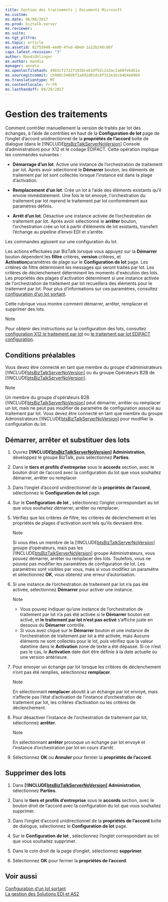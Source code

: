 ```yaml
---
title: Gestion des traitements | Documents Microsoft
ms.custom: 
ms.date: 06/08/2017
ms.prod: biztalk-server
ms.reviewer: 
ms.suite: 
ms.tgt_pltfrm: 
ms.topic: article
ms.assetid: 82755840-4e00-4fed-80e0-1a22b248c0bf
caps.latest.revision: "3"
author: MandiOhlinger
ms.author: mandia
manager: anneta
ms.openlocfilehash: 4903cf2722f1938ceb1df92c2a3ac2a88fe6d61e
ms.sourcegitcommit: cb908c540d8f1a692d01dc8f313e16cb4b4e696d
ms.translationtype: MT
ms.contentlocale: fr-FR
ms.lasthandoff: 09/20/2017
---
```

# <a name="managing-batches"></a>Gestion des traitements
Comment contrôler manuellement la version de traités par lot des échanges, à l’aide de contrôles en haut de la **Configuration de lot** page de l’onglet d’accord unidirectionnel de la **propriétés de l’accord** boîte de dialogue (dans le [!INCLUDE[btsBizTalkServerNoVersion](../includes/btsbiztalkservernoversion-md.md)] Console d’administration) pour X12 et le codage EDIFACT. Cette opération implique les commandes suivantes :  
  
-   **Démarrage d’un lot**. Active une instance de l’orchestration de traitement par lot. Après avoir sélectionné le **Démarrer** bouton, les éléments de traitement par lot sont collectés lorsque l’instance est dans la plage d’activation.  
  
-   **Remplacement d’un lot**. Crée un lot à l’aide des éléments existants qu’il envoie immédiatement. Une fois le lot envoyé, l'orchestration du traitement par lot reprend le traitement par lot conformément aux paramètres définis.  
  
-   **Arrêt d’un lot**. Désactive une instance activée de l’orchestration de traitement par lot. Après avoir sélectionné le **arrêter** bouton, l’orchestration crée un lot à partir d’éléments de lot existants, transfert l’échange au pipeline d’envoi EDI et s’arrête.  
  
 Les commandes agissent sur une configuration du lot.  
  
 Les actions effectuées par BizTalk lorsque vous appuyez sur la **Démarrer** bouton dépendent les **filtre** critères, **version** critères, et **Activation**paramètres de plage sur le **Configuration de lot** page. Les critères de filtre déterminent les messages qui seront traités par lot. Les critères de déclenchement déterminent les moments d'exécution des lots. Les propriétés des plages d'activation déterminent si une instance activée de l'orchestration de traitement par lot recueillera des éléments pour le traitement par lot. Pour plus d’informations sur ces paramètres, consultez [configuration d’un lot sortant](../core/configuring-an-outgoing-batch.md).  

Cette rubrique vous montre comment démarrer, arrêter, remplacer et supprimer des lots.  

> [!NOTE]
>  Pour obtenir des instructions sur la configuration des lots, consultez [configuration X12 le traitement par lot](../core/configuring-batching-x12.md) ou [le traitement par lot EDIFACT configuration](../core/configuring-batching-edifact.md). 
  
## <a name="prerequisites"></a>Conditions préalables  
 Vous devez être connecté en tant que membre du groupe d'administrateurs [!INCLUDE[btsBizTalkServerNoVersion](../includes/btsbiztalkservernoversion-md.md)] ou du groupe Opérateurs B2B de  [!INCLUDE[btsBizTalkServerNoVersion](../includes/btsbiztalkservernoversion-md.md)].  
  
> [!NOTE]
>  Un membre du groupe d'opérateurs B2B [!INCLUDE[btsBizTalkServerNoVersion](../includes/btsbiztalkservernoversion-md.md)] peut démarrer, arrêter ou remplacer un lot, mais ne peut pas modifier de paramètre de configuration associé au traitement par lot. Vous devez être connecté en tant que membre du groupe Administrateurs [!INCLUDE[btsBizTalkServerNoVersion](../includes/btsbiztalkservernoversion-md.md)] pour modifier la configuration du lot.  
  
## <a name="start-stop-and-override-batches"></a>Démarrer, arrêter et substituer des lots  
  
1.  Ouvrez  **[!INCLUDE[btsBizTalkServerNoVersion](../includes/btsbiztalkservernoversion-md.md)] Administration**, développez le groupe BizTalk, puis sélectionnez **Parties**.  
  
2.  Dans le **tiers et profils d’entreprise** sous le **accords** section, avec le bouton droit de l’accord avec la configuration du lot que vous souhaitez démarrer, arrêter ou remplacer.  
  
3.  Dans l’onglet d’accord unidirectionnel de la **propriétés de l’accord**, sélectionnez le **Configuration de lot** page.  
  
4.  Sur le **Configuration de lot** , sélectionnez l’onglet correspondant au lot que vous souhaitez démarrer, arrêter ou remplacer.  
  
5.  Vérifiez que les critères de filtre, les critères de déclenchement et les propriétés de plages d'activation sont tels qu'ils devraient être.  
  
    > [!NOTE]
    >  Si vous êtes un membre de la [!INCLUDE[btsBizTalkServerNoVersion](../includes/btsbiztalkservernoversion-md.md)] groupe d’opérateurs, mais pas les [!INCLUDE[btsBizTalkServerNoVersion](../includes/btsbiztalkservernoversion-md.md)] groupe Administrateurs, vous pouvez démarrer, arrêter ou remplacer des lots. Toutefois, vous ne pouvez pas modifier les paramètres de configuration de lot. Les paramètres sont visibles par vous, mais si vous modifiez un paramètre et sélectionnez **OK**, vous obtenez une erreur d’autorisation.  
  
6.  Si une instance de l’orchestration de traitement par lot n’a pas été activée, sélectionnez **Démarrer** pour activer une instance.  
  
    > [!NOTE]
    >  - Vous pouvez indiquer qu’une instance de l’orchestration de traitement par lot n’a pas été activée si le **Démarrer** bouton est activé, et **le traitement par lot n’est pas activé** s’affiche juste en dessous du **Démarrer** contrôle.  
    >  - Si vous avez cliqué sur le **Démarrer** bouton et une instance de l’orchestration de traitement par lot a été activée, mais Aucuns éléments ne sont collectés pour le lot, puis vérifiez que la valeur datetime dans le **Activation** zone de texte a été dépassé. Si ce n’est pas le cas, le **Activation** date doit être définie à la date actuelle ou une version antérieure.  
  
7.  Pour envoyer un échange par lot lorsque les critères de déclenchement n’ont pas été remplies, sélectionnez **remplacer**.  
  
    > [!NOTE]
    >  En sélectionnant **remplacer** aboutit à un échange par lot envoyé, mais n’affecte pas l’état d’activation de l’instance d’orchestration de traitement par lot, les critères d’activation ou les critères de déclenchement.  
  
8.  Pour désactiver l’instance de l’orchestration de traitement par lot, sélectionnez **arrêter**.  
  
    > [!NOTE]
    >  En sélectionnant **arrêter** provoque un échange par lot envoyé et l’instance d’orchestration par lot en cours d’arrêt.  
  
9. Sélectionnez **OK** ou **Annuler** pour fermer la **propriétés de l’accord**.  

## <a name="delete-batches"></a>Supprimer des lots  
  
1.  Dans  **[!INCLUDE[btsBizTalkServerNoVersion](../includes/btsbiztalkservernoversion-md.md)] Administration**, sélectionnez **Parties**.  
  
2.  Dans le **tiers et profils d’entreprise** sous le **accords** section, avec le bouton droit de l’accord avec la configuration du lot que vous souhaitez supprimer.  
  
3.  Dans l’onglet d’accord unidirectionnel de la **propriétés de l’accord** boîte de dialogue, sélectionnez le **Configuration de lot** page.  
  
4.  Sur le **Configuration de lot** , sélectionnez l’onglet correspondant au lot que vous souhaitez supprimer.  
  
5.  Dans le coin droit de la page d’onglet, sélectionnez **supprimer**.  
  
6.  Sélectionnez **OK** pour fermer la **propriétés de l’accord**.  

  
## <a name="see-also"></a>Voir aussi  
 [Configuration d’un lot sortant](../core/configuring-an-outgoing-batch.md)  
 [La gestion des Solutions EDI et AS2](../core/managing-edi-and-as2-solutions.md)